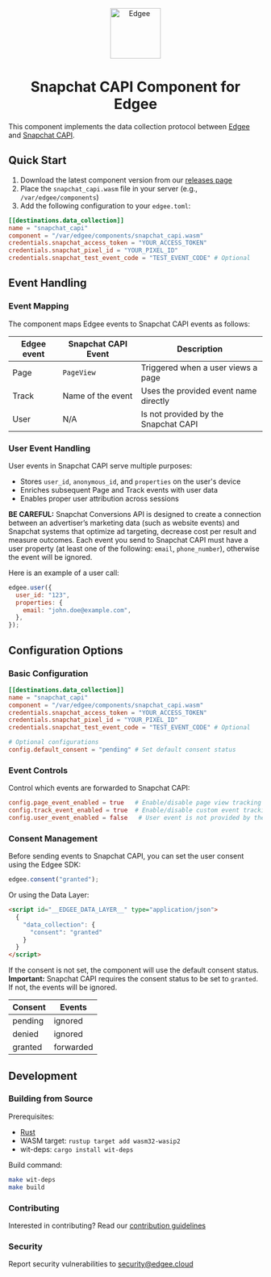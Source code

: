 <div align="center">
<p align="center">
  <a href="https://www.edgee.cloud">
    <picture>
      <source media="(prefers-color-scheme: dark)" srcset="https://cdn.edgee.cloud/img/component-dark.svg">
      <img src="https://cdn.edgee.cloud/img/component.svg" height="100" alt="Edgee">
    </picture>
  </a>
</p>
</div>


<h1 align="center">Snapchat CAPI Component for Edgee</h1>

This component implements the data collection protocol between [Edgee](https://www.edgee.cloud) and [Snapchat CAPI](https://developers.snap.com/api/marketing-api/Conversions-API).

## Quick Start

1. Download the latest component version from our [releases page](../../releases)
2. Place the `snapchat_capi.wasm` file in your server (e.g., `/var/edgee/components`)
3. Add the following configuration to your `edgee.toml`:

```toml
[[destinations.data_collection]]
name = "snapchat_capi"
component = "/var/edgee/components/snapchat_capi.wasm"
credentials.snapchat_access_token = "YOUR_ACCESS_TOKEN"
credentials.snapchat_pixel_id = "YOUR_PIXEL_ID"
credentials.snapchat_test_event_code = "TEST_EVENT_CODE" # Optional
```

## Event Handling

### Event Mapping
The component maps Edgee events to Snapchat CAPI events as follows:

| Edgee event | Snapchat CAPI Event  | Description |
|-------------|-----------|-------------|
| Page   | `PageView`     | Triggered when a user views a page |
| Track  | Name of the event | Uses the provided event name directly |
| User   | N/A | Is not provided by the Snapchat CAPI |

### User Event Handling
User events in Snapchat CAPI serve multiple purposes:
- Stores `user_id`, `anonymous_id`, and `properties` on the user's device
- Enriches subsequent Page and Track events with user data
- Enables proper user attribution across sessions

**BE CAREFUL:**
Snapchat Conversions API is designed to create a connection between an advertiser’s marketing data (such as website events) and Snapchat systems that optimize ad targeting, decrease cost per result and measure outcomes.
Each event you send to Snapchat CAPI must have a user property (at least one of the following: `email`, `phone_number`), otherwise the event will be ignored.

Here is an example of a user call:
```javascript
edgee.user({
  user_id: "123",
  properties: {
    email: "john.doe@example.com",
  },
});
```

## Configuration Options

### Basic Configuration
```toml
[[destinations.data_collection]]
name = "snapchat_capi"
component = "/var/edgee/components/snapchat_capi.wasm"
credentials.snapchat_access_token = "YOUR_ACCESS_TOKEN"
credentials.snapchat_pixel_id = "YOUR_PIXEL_ID"
credentials.snapchat_test_event_code = "TEST_EVENT_CODE" # Optional

# Optional configurations
config.default_consent = "pending" # Set default consent status
```

### Event Controls
Control which events are forwarded to Snapchat CAPI:
```toml
config.page_event_enabled = true   # Enable/disable page view tracking
config.track_event_enabled = true  # Enable/disable custom event tracking
config.user_event_enabled = false   # User event is not provided by the snapchat CAPI
```

### Consent Management
Before sending events to Snapchat CAPI, you can set the user consent using the Edgee SDK: 
```javascript
edgee.consent("granted");
```

Or using the Data Layer:
```html
<script id="__EDGEE_DATA_LAYER__" type="application/json">
  {
    "data_collection": {
      "consent": "granted"
    }
  }
</script>
```

If the consent is not set, the component will use the default consent status.
**Important:** Snapchat CAPI requires the consent status to be set to `granted`. If not, the events will be ignored.

| Consent | Events |
|---------|--------|
| pending | ignored |
| denied  | ignored |
| granted | forwarded |

## Development

### Building from Source
Prerequisites:
- [Rust](https://www.rust-lang.org/tools/install)
- WASM target: `rustup target add wasm32-wasip2`
- wit-deps: `cargo install wit-deps`

Build command:
```bash
make wit-deps
make build
```

### Contributing
Interested in contributing? Read our [contribution guidelines](./CONTRIBUTING.md)

### Security
Report security vulnerabilities to [security@edgee.cloud](mailto:security@edgee.cloud)
```